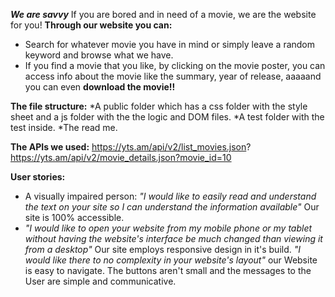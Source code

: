 _**We are savvy**_
If you are bored and in need of a movie, we are the website for you!
**Through our website you can:**
* Search for whatever movie you have in mind or simply leave a random keyword and browse
what we have.
* If you find a movie that you like, by clicking on the movie poster, you can access
 info about the movie like the summary, year of release, aaaaand you can even **download the movie!!**

 **The file structure:**
*A public folder which has a css folder with the style sheet and a js folder
with the the logic and DOM files.
*A test folder with the test inside.
*The read me.

 **The APIs we used:**
https://yts.am/api/v2/list_movies.json?
https://yts.am/api/v2/movie_details.json?movie_id=10

**User stories:**
* A visually impaired person:
_"I would like to easily read and understand the text on your site
so I can understand the information available"_
Our site is 100% accessible.
* _"I would like to open your website from my mobile phone or my tablet without
having the website's interface be much changed than viewing it from a desktop"_
Our site employs responsive design in it's build.
_"I would like there to no complexity in your website's layout"_
our Website is easy to navigate. The buttons aren't small and the messages to the User
are simple and communicative. 
